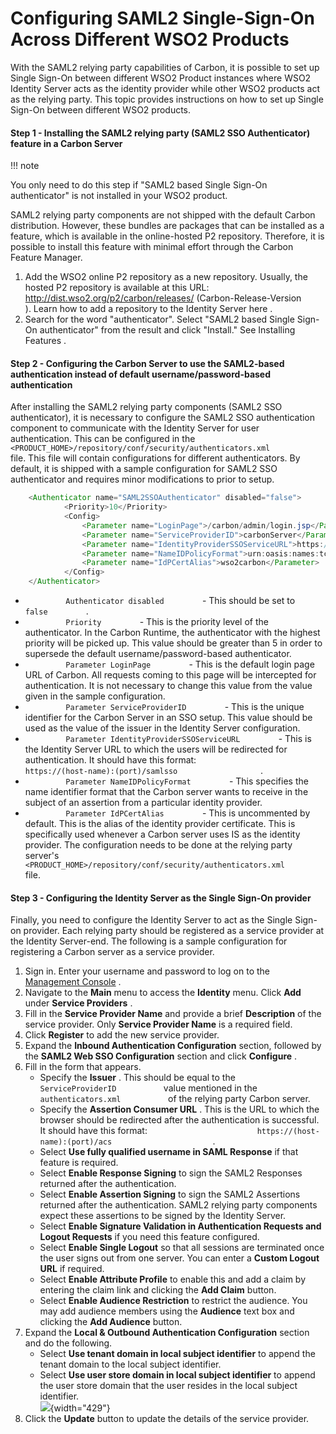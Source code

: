 # Configuring SAML2 Single-Sign-On Across Different WSO2 Products

With the SAML2 relying party capabilities of Carbon, it is possible to
set up Single Sign-On between different WSO2 Product instances where
WSO2 Identity Server acts as the identity provider while other WSO2
products act as the relying party. This topic provides instructions on
how to set up Single Sign-On between different WSO2 products.

#### Step 1 - Installing the SAML2 relying party (SAML2 SSO Authenticator) feature in a Carbon Server

!!! note

You only need to do this step if "SAML2 based Single Sign-On
authenticator" is not installed in your WSO2 product.


SAML2 relying party components are not shipped with the default Carbon
distribution. However, these bundles are packages that can be installed
as a feature, which is available in the online-hosted P2 repository.
Therefore, it is possible to install this feature with minimal effort
through the Carbon Feature Manager.

1.  Add the WSO2 online P2 repository as a new repository. Usually, the
    hosted P2 repository is available at this URL:
    http://dist.wso2.org/p2/carbon/releases/ (Carbon-Release-Version
    ). Learn how to add a repository to the Identity Server here .
2.  Search for the word "authenticator". Select "SAML2 based Single
    Sign-On authenticator" from the result and click "Install." See
    Installing Features .

#### Step 2 - Configuring the Carbon Server to use the SAML2-based authentication instead of default username/password-based authentication

After installing the SAML2 relying party components (SAML2 SSO
authenticator), it is necessary to configure the SAML2 SSO
authentication component to communicate with the Identity Server for
user authentication. This can be configured in the
`         <PRODUCT_HOME>/repository/conf/security/authenticators.xml        `
file. This file will contain configurations for different
authenticators. By default, it is shipped with a sample configuration
for SAML2 SSO authenticator and requires minor modifications to prior to
setup.

``` java
    <Authenticator name="SAML2SSOAuthenticator" disabled="false">
            <Priority>10</Priority>
            <Config>
                <Parameter name="LoginPage">/carbon/admin/login.jsp</Parameter>
                <Parameter name="ServiceProviderID">carbonServer</Parameter>
                <Parameter name="IdentityProviderSSOServiceURL">https://localhost:9443/samlsso</Parameter>
                <Parameter name="NameIDPolicyFormat">urn:oasis:names:tc:SAML:1.1:nameid-format:unspecified</Parameter>
                <Parameter name="IdPCertAlias">wso2carbon</Parameter>
            </Config>
    </Authenticator>
```

-   `          Authenticator disabled         ` - This should be set to
    `          false         ` .
-   `          Priority         ` - This is the priority level of the
    authenticator. In the Carbon Runtime, the authenticator with the
    highest priority will be picked up. This value should be greater
    than 5 in order to supersede the default username/password-based
    authenticator.
-   `          Parameter LoginPage         ` - This is the default login
    page URL of Carbon. All requests coming to this page will be
    intercepted for authentication. It is not necessary to change this
    value from the value given in the sample configuration.
-   `          Parameter ServiceProviderID         ` - This is the
    unique identifier for the Carbon Server in an SSO setup. This value
    should be used as the value of the issuer in the Identity Server
    configuration.
-   `          Parameter IdentityProviderSSOServiceURL         ` - This
    is the Identity Server URL to which the users will be redirected for
    authentication. It should have this format:
    `                     https://(host-name):(port)/samlsso                   `
    .
-   `          Parameter NameIDPolicyFormat         ` - This specifies
    the name identifier format that the Carbon server wants to receive
    in the subject of an assertion from a particular identity provider.
-   `          Parameter IdPCertAlias         ` - This is uncommented by
    default. This is the alias of the identity provider certificate.
    This is specifically used whenever a Carbon server uses IS as the
    identity provider. The configuration needs to be done at the relying
    party server's
    `          <PRODUCT_HOME>/repository/conf/security/authenticators.xml         `
    file.

#### Step 3 - Configuring the Identity Server as the Single Sign-On provider

Finally, you need to configure the Identity Server to act as the Single
Sign-on provider. Each relying party should be registered as a service
provider at the Identity Server-end. The following is a sample
configuration for registering a Carbon server as a service provider.

1.  Sign in. Enter your username and password to log on to the
    [Management
    Console](https://docs.wso2.com/display/IS510/Getting+Started+with+the+Management+Console)
    .
2.  Navigate to the **Main** menu to access the **Identity** menu. Click
    **Add** under **Service Providers** .
3.  Fill in the **Service Provider Name** and provide a brief
    **Description** of the service provider. Only **Service Provider
    Name** is a required field.
4.  Click **Register** to add the new service provider.
5.  Expand the **Inbound Authentication Configuration** section,
    followed by the **SAML2 Web SSO Configuration** section and click
    **Configure** .
6.  Fill in the form that appears.
    -   Specify the **Issuer** . This should be equal to the
        `            ServiceProviderID           ` value mentioned in
        the `            authenticators.xml           ` of the relying
        party Carbon server.
    -   Specify the **Assertion Consumer URL** . This is the URL to
        which the browser should be redirected after the authentication
        is successful. It should have this format:
        `                         https://(host-name):(port)/acs                       `
        .
    -   Select **Use fully qualified username in SAML Response** if that
        feature is required.
    -   Select **Enable Response Signing** to sign the SAML2 Responses
        returned after the authentication.
    -   Select **Enable Assertion Signing** to sign the SAML2 Assertions
        returned after the authentication. SAML2 relying party
        components expect these assertions to be signed by the Identity
        Server.
    -   Select **Enable Signature Validation in Authentication Requests
        and Logout Requests** if you need this feature configured.
    -   Select **Enable Single Logout** so that all sessions are
        terminated once the user signs out from one server. You can
        enter a **Custom Logout URL** if required.
    -   Select **Enable Attribute Profile** to enable this and add a
        claim by entering the claim link and clicking the **Add Claim**
        button.
    -   Select **Enable Audience Restriction** to restrict the audience.
        You may add audience members using the **Audience** text box and
        clicking the **Add Audience** button.
7.  Expand the **Local & Outbound Authentication Configuration** section
    and do the following.  
    -   Select **Use tenant domain in local subject identifier**
        to append the tenant domain to the local subject identifier.
    -   Select **Use user store domain in local subject identifier**
        to append the user store domain that the user resides in the
        local subject identifier.  
        ![](attachments/53125544/53287694.png){width="429"}
8.  Click the **Update** button to update the details of the service
    provider.
